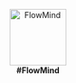 <p align="center">
  <img src="FlowMind.png" alt="FlowMind" height="100"/><br>
  <b>#FlowMind</b>
</p>
